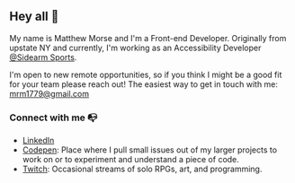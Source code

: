 ## Hey all 👋
My name is Matthew Morse and I'm a Front-end Developer.  Originally from upstate NY and currently, I'm working as an Accessibility Developer <a href="https://sidearmsports.com/">@Sidearm Sports</a>.

I'm open to new remote opportunities, so if you think I might be a good fit for your team please reach out!
The easiest way to get in touch with me: <a href="mailto:mrm1779@gmail.com">mrm1779@gmail.com</a>

### Connect with me 📭
- <a href="https://www.linkedin.com/in/mathewmorse/">LinkedIn</a>
- <a href="https://codepen.io/mat148">Codepen</a>: Place where I pull small issues out of my larger projects to work on or to experiment and understand a piece of code.
- <a href="https://www.twitch.tv/sillydragon_">Twitch</a>: Occasional streams of solo RPGs, art, and programming.

<!--### Technologies ⚡
- ur mum

### Things I'm learning 🧠
- also ur mum

### About me 🧍-->
